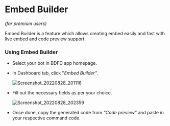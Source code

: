 # Embed Builder
*(for premium users)*

Embed Builder is a feature which allows creating embed easily and fast with live embed and code preview support.

### Using Embed Builder
- Select your bot in BDFD app homepage.
- In Dashboard tab, click "*Embed Builder"*.

   ![Screenshot_20220828_201116](https://user-images.githubusercontent.com/95774950/187080529-891112e5-eaa8-494f-8a5a-027a74e466ef.png)
- Fill out the necessary fields as per your choice.

   ![Screenshot_20220828_202359](https://user-images.githubusercontent.com/95774950/187080532-136ddb1b-34c8-4949-8bdf-2c82afa43db0.png)
- Once done, copy the generated code from *"Code preview"* and paste in your respective command code.
